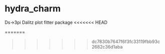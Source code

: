 # hydra_charm
Ds->3pi Dalitz plot fitter package
<<<<<<< HEAD

=======
>>>>>>> dc7830b7647f6f3fc33119fbb93c2682c36d1aba
